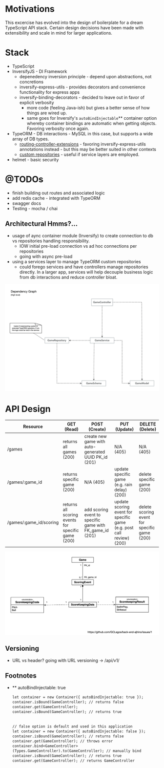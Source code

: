 # Motivations

This excercise has evolved into the design of boilerplate for a dream TypeScript API stack.
Certain design decisions have been made with extensibility and scale in mind for larger applications.

# Stack

* TypeScript
* InversifyJS - DI Framework
  * depenedency inversion principle - depend upon abstractions, not concretions
  * inversify-express-utils - provides decorators and convenience functionality for express apps
  * inversify-binding-decorators - decided to leave out in favor of explicit verbosity
    * more code (feeling Java-ish) but gives a better sense of how things are wired up.
    * same goes for Inversify's `autoBindInjectable`** container option whereby container bindings are automatic when getting objects. Favoring verbosity once again.
* TypeORM - DB interactions - MySQL in this case, but supports a wide array of DB types.
  * [routing-controller-extensions](https://github.com/typeorm/typeorm-routing-controllers-extensions) - favoring inversify-express-utils annotations instead - but this may be better suited in other contexts
  * [custom repositories](http://typeorm.io/#/custom-repository) - useful if service layers are employed.
* helmet - basic security

# @TODOs
* finish building out routes and associated logic
* add redis cache - integrated with TypeORM
* swagger docs
* Testing - mocha / chai

## Architectural Hmms?...
* usage of aync container module (Inversify) to create connection to db vs repositories handling responsibility.
  * IOW initial pre-load connection vs ad hoc connections per repositories
  * going with async pre-load
* using a services layer to manage TypeORM custom repositories
  * could forego services and have controllers manage repositories directly. In a larger app, services will help decouple business logic from db interactions and reduce controller bloat.

![API Dependency Graph](./diagrams/API_Design.gif)

# API Design

| Resource | GET (Read) | POST (Create) | PUT (Update) | DELETE (Delete) |
| --- | --- | --- | --- | --- |
| /games | returns all games (200) | create new game with auto-generated UUID PK_id (201)| N/A (405) | N/A (405) | 
| /games/:game_id | returns specific game (200) | N/A (405) | update specific game (e.g. rain delay) (200) | delete specific game (200) | 
| /games/:game_id/scoring | returns all scoring events for specific game (200) | add scoring event to specific game with FK_game_id (201) | update scoring event for specific game (e.g. post call review) (200) | delete scoring event for specific game (200) |

![DB High-level Design](./Diagrams/DB_Design.gif)


## Versioning

* URL vs header? going with URL versioning -> /api/v1/


## Footnotes

* ** autoBindInjectable: true

      let container = new Container({ autoBindInjectable: true });
      container.isBound(GameController); // returns false
      container.get(GameController);
      container.isBound(GameController); // returns true


      // false option is default and used in this application
      let container = new Container({ autoBindInjectable: false });
      container.isBound(GameController); // returns false
      container.get(GameController); // throws error
      container.bind<GameController>(Types.GameController).to(GameController); // manually bind
      container.isBound(GameController); // returns true
      container.get(GameController); // returns GameController

